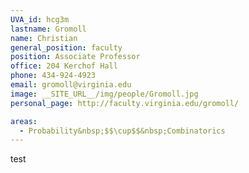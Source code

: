 ```yaml
---
UVA_id: hcg3m
lastname: Gromoll
name: Christian
general_position: faculty
position: Associate Professor
office: 204 Kerchof Hall
phone: 434-924-4923
email: gromoll@virginia.edu
image: __SITE_URL__/img/people/Gromoll.jpg
personal_page: http://faculty.virginia.edu/gromoll/

areas:
  - Probability&nbsp;$$\cup$$&nbsp;Combinatorics
---
```



test
